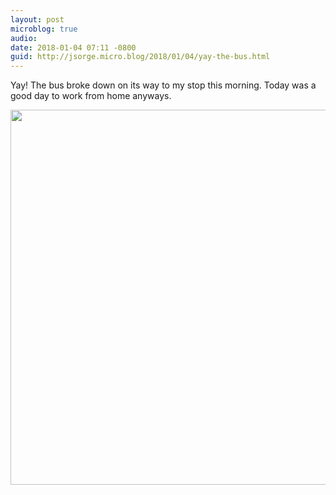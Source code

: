 ```yaml
---
layout: post
microblog: true
audio: 
date: 2018-01-04 07:11 -0800
guid: http://jsorge.micro.blog/2018/01/04/yay-the-bus.html
---
```

Yay! The bus broke down on its way to my stop this morning. Today was a good day to work from home anyways.

<img src="http://mb.jsorge.net/uploads/2018/a9872437f8.jpg" width="600" height="600" />
